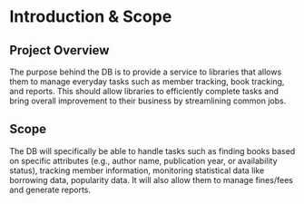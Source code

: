 # Introduction & Scope

## Project Overview
The purpose behind the DB is to provide a service to libraries that allows them to manage everyday tasks such as member tracking, book tracking, and reports. This should allow libraries to efficiently complete tasks and bring overall improvement to their business by streamlining common jobs. 

## Scope
The DB will specifically be able to handle tasks such as finding books based on specific attributes (e.g., author name, publication year, or availability status), tracking member information, monitoring statistical data like borrowing data, popularity data. It will also allow them to manage fines/fees and generate reports. 



